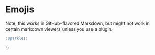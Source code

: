 # Emojis

Note, this works in GitHub-flavored Markdown, but might not work in certain markdown viewers unless you use a plugin.

```markdown
:sparkles:
```

:sparkles:
